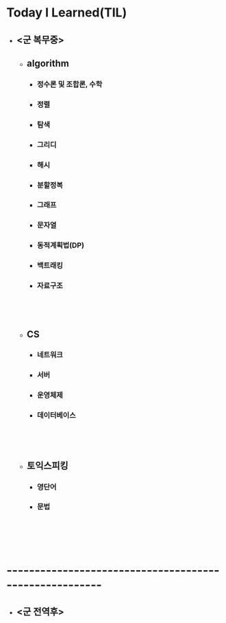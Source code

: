 # Today I Learned(TIL)

- ## <군 복무중>
  - ## algorithm
    - ### 정수론 및 조합론, 수학
    - ### 정렬
    - ### 탐색
    - ### 그리디
    - ### 해시
    - ### 분할정복
    - ### 그래프
    - ### 문자열
    - ### 동적계획법(DP)
    - ### 백트래킹
    - ### 자료구조<br><br><br><br>


  - ## CS  
    - ### 네트워크
    - ### 서버
    - ### 운영체제
    - ### 데이터베이스<br><br><br><br>


  - ## 토익스피킹
    - ### 영단어
    - ### 문법<br><br><br><br><br> 



# -------------------------------------------------------






- ## <군 전역후>
 
